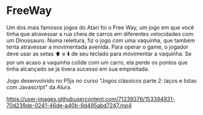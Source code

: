 # FreeWay

Um dos mais famosos jogos do Atari foi o Free Way, um jogo em que você tinha que atravessar a rua cheia de carros em diferentes velocidades com um Dinossauro.
Numa releitura, fiz o jogo com uma vaquinha, que também tenta atravessar a movimentada avenida.
Para operar o game, o jogador deve usar as setas ⬆️ e ⬇️ de seu teclado para movimentar a vaquinha.
Se por um acaso a vaquinha colide com um carro, ela perde os pontos que tinha alcançado se já tivera sucesso em sua empreitada.

Jogo desenvolvido no P5js no curso "Jogos clássicos parte 2: laços e listas com Javascript" da Alura.

https://user-images.githubusercontent.com/71239376/153394931-70d239de-0241-46de-a40b-9d495abd7247.mp4
